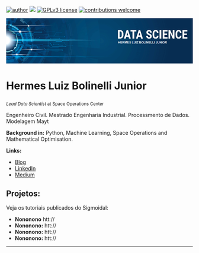 [![author](https://img.shields.io/badge/author-hermes-jr-red.svg)](https://www.linkedin.com/in/hermes-junior-60445114/) [![](https://img.shields.io/badge/python-3.6+-blue.svg)](https://www.python.org/downloads/release/python-365/) [![GPLv3 license](https://img.shields.io/badge/License-GPLv3-blue.svg)](http://perso.crans.org/besson/LICENSE.html) [![contributions welcome](https://img.shields.io/badge/contributions-welcome-brightgreen.svg?style=flat)](https://github.com/carlosfab/data_science/issues)

<p align="center">
  <img src="banner.png" >
</p>

# Hermes Luiz Bolinelli Junior
<sub>*Lead Data Scientist* at Space Operations Center</sub>

Engenheiro Civil. Mestrado Engenharia Industrial. Processmento de Dados. Modelagem Mayt

**Background in:** Python, Machine Learning, Space Operations and Mathematical Optimisation.

**Links:**
* [Blog](http://sigmoidal.ai)
* [LinkedIn](https://www.linkedin.com/in/carlosfab)
* [Medium](https://www.medium.com)


## Projetos:
Veja os tutoriais publicados do Sigmoidal:

* **Nononono** htt://
* **Nononono:** htt://
* **Nononono:** htt://
* **Nononono:** htt://

---

